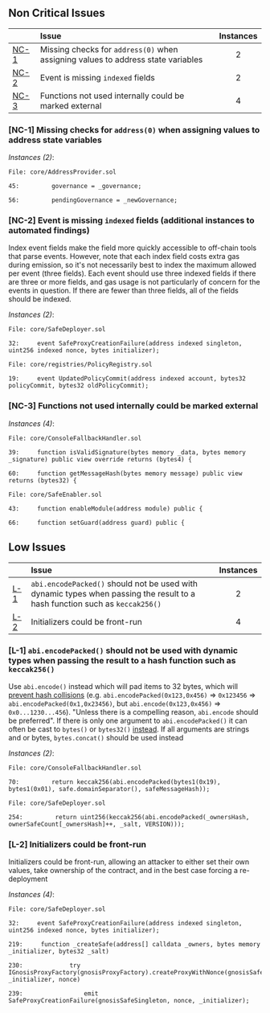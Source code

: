 ## Non Critical Issues


| |Issue|Instances|
|-|:-|:-:|
| [NC-1](#NC-1) | Missing checks for `address(0)` when assigning values to address state variables | 2 |
| [NC-2](#NC-2) | Event is missing `indexed` fields | 2 |
| [NC-3](#NC-3) | Functions not used internally could be marked external | 4 |
### [NC-1] Missing checks for `address(0)` when assigning values to address state variables

*Instances (2)*:
```solidity
File: core/AddressProvider.sol

45:         governance = _governance;

56:         pendingGovernance = _newGovernance;

```

### [NC-2] Event is missing `indexed` fields (additional instances to automated findings)
Index event fields make the field more quickly accessible to off-chain tools that parse events. However, note that each index field costs extra gas during emission, so it's not necessarily best to index the maximum allowed per event (three fields). Each event should use three indexed fields if there are three or more fields, and gas usage is not particularly of concern for the events in question. If there are fewer than three fields, all of the fields should be indexed.

*Instances (2)*:
```solidity
File: core/SafeDeployer.sol

32:     event SafeProxyCreationFailure(address indexed singleton, uint256 indexed nonce, bytes initializer);

```

```solidity
File: core/registries/PolicyRegistry.sol

19:     event UpdatedPolicyCommit(address indexed account, bytes32 policyCommit, bytes32 oldPolicyCommit);

```

### [NC-3] Functions not used internally could be marked external

*Instances (4)*:
```solidity
File: core/ConsoleFallbackHandler.sol

39:     function isValidSignature(bytes memory _data, bytes memory _signature) public view override returns (bytes4) {

60:     function getMessageHash(bytes memory message) public view returns (bytes32) {

```

```solidity
File: core/SafeEnabler.sol

43:     function enableModule(address module) public {

66:     function setGuard(address guard) public {

```


## Low Issues


| |Issue|Instances|
|-|:-|:-:|
| [L-1](#L-1) |  `abi.encodePacked()` should not be used with dynamic types when passing the result to a hash function such as `keccak256()` | 2 |
| [L-2](#L-2) | Initializers could be front-run | 4 |

### [L-1]  `abi.encodePacked()` should not be used with dynamic types when passing the result to a hash function such as `keccak256()`
Use `abi.encode()` instead which will pad items to 32 bytes, which will [prevent hash collisions](https://docs.soliditylang.org/en/v0.8.13/abi-spec.html#non-standard-packed-mode) (e.g. `abi.encodePacked(0x123,0x456)` => `0x123456` => `abi.encodePacked(0x1,0x23456)`, but `abi.encode(0x123,0x456)` => `0x0...1230...456`). "Unless there is a compelling reason, `abi.encode` should be preferred". If there is only one argument to `abi.encodePacked()` it can often be cast to `bytes()` or `bytes32()` [instead](https://ethereum.stackexchange.com/questions/30912/how-to-compare-strings-in-solidity#answer-82739).
If all arguments are strings and or bytes, `bytes.concat()` should be used instead

*Instances (2)*:
```solidity
File: core/ConsoleFallbackHandler.sol

70:         return keccak256(abi.encodePacked(bytes1(0x19), bytes1(0x01), safe.domainSeparator(), safeMessageHash));

```

```solidity
File: core/SafeDeployer.sol

254:         return uint256(keccak256(abi.encodePacked(_ownersHash, ownerSafeCount[_ownersHash]++, _salt, VERSION)));

```

### [L-2] Initializers could be front-run
Initializers could be front-run, allowing an attacker to either set their own values, take ownership of the contract, and in the best case forcing a re-deployment

*Instances (4)*:
```solidity
File: core/SafeDeployer.sol

32:     event SafeProxyCreationFailure(address indexed singleton, uint256 indexed nonce, bytes initializer);

219:     function _createSafe(address[] calldata _owners, bytes memory _initializer, bytes32 _salt)

230:             try IGnosisProxyFactory(gnosisProxyFactory).createProxyWithNonce(gnosisSafeSingleton, _initializer, nonce)

239:                 emit SafeProxyCreationFailure(gnosisSafeSingleton, nonce, _initializer);

```

